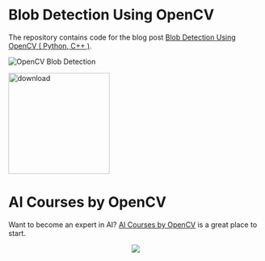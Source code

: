 # Blob Detection Using OpenCV

The repository contains code for the blog post [Blob Detection Using OpenCV ( Python, C++ )](https://www.learnopencv.com/blob-detection-using-opencv-python-c/).

<p align="left"><img src="https://learnopencv.com/wp-content/uploads/2015/02/BlobTest.jpg" alt="OpenCV Blob Detection"></p>

[<img src="https://learnopencv.com/wp-content/uploads/2022/07/download-button-e1657285155454.png" alt="download" width="200">](https://www.dropbox.com/scl/fo/3sti0yxt0i65xadnvz3fu/h?dl=1&rlkey=b5of9ojpor1911gspk3e4kusl)



# AI Courses by OpenCV

Want to become an expert in AI? [AI Courses by OpenCV](https://opencv.org/courses/) is a great place to start. 

<a href="https://opencv.org/courses/">
<p align="center"> 
<img src="https://learnopencv.com/wp-content/uploads/2023/01/AI-Courses-By-OpenCV-Github.png">
</p>
</a>
